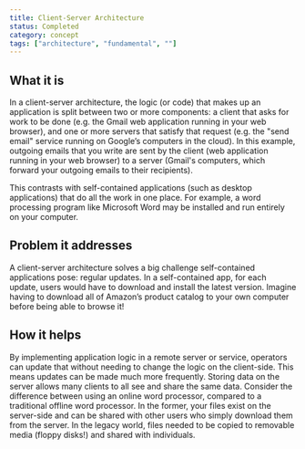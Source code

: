 ```yaml
---
title: Client-Server Architecture
status: Completed
category: concept
tags: ["architecture", "fundamental", ""]
---
```


## What it is

In a client-server architecture, the logic (or code) that makes up an application is split between two or more components:
a client that asks for work to be done
(e.g. the Gmail web application running in your web browser),
and one or more servers that satisfy that request
(e.g. the "send email" service running on Google’s computers in the cloud).
In this example, outgoing emails that you write are sent by the client (web application running in your web browser)
to a server (Gmail's computers, which forward your outgoing emails to their recipients).

This contrasts with self-contained applications (such as desktop applications) that do all the work in one place.
For example, a word processing program like Microsoft Word may be installed and run entirely on your computer.

## Problem it addresses

A client-server architecture solves a big challenge self-contained applications pose: regular updates.
In a self-contained app, for each update, users would have to download and install the latest version.
Imagine having to download all of Amazon’s product catalog to your own computer before being able to browse it!

## How it helps

By implementing application logic in a remote server or service,
operators can update that without needing to change the logic on the client-side.
This means updates can be made much more frequently.
Storing data on the server allows many clients to all see and share the same data.
Consider the difference between using an online word processor, compared to a traditional offline word processor.
In the former, your files exist on the server-side and
can be shared with other users who simply download them from the server.
In the legacy world, files needed to be copied to removable media (floppy disks!) and shared with individuals.
